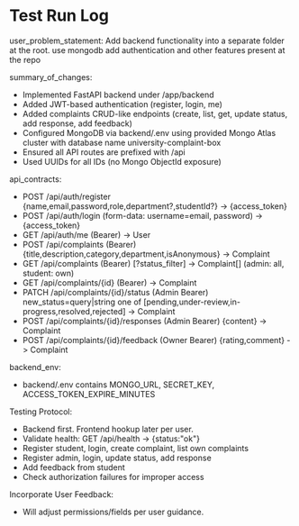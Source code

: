 # Test Run Log

user_problem_statement: Add backend functionality into a separate folder at the root. use mongodb add authentication and other features present at the repo

summary_of_changes:
- Implemented FastAPI backend under /app/backend
- Added JWT-based authentication (register, login, me)
- Added complaints CRUD-like endpoints (create, list, get, update status, add response, add feedback)
- Configured MongoDB via backend/.env using provided Mongo Atlas cluster with database name university-complaint-box
- Ensured all API routes are prefixed with /api
- Used UUIDs for all IDs (no Mongo ObjectId exposure)

api_contracts:
- POST /api/auth/register {name,email,password,role,department?,studentId?} -> {access_token}
- POST /api/auth/login (form-data: username=email, password) -> {access_token}
- GET /api/auth/me (Bearer) -> User
- POST /api/complaints (Bearer) {title,description,category,department,isAnonymous} -> Complaint
- GET /api/complaints (Bearer) [?status_filter] -> Complaint[] (admin: all, student: own)
- GET /api/complaints/{id} (Bearer) -> Complaint
- PATCH /api/complaints/{id}/status (Admin Bearer) new_status=query|string one of [pending,under-review,in-progress,resolved,rejected] -> Complaint
- POST /api/complaints/{id}/responses (Admin Bearer) {content} -> Complaint
- POST /api/complaints/{id}/feedback (Owner Bearer) {rating,comment} -> Complaint

backend_env:
- backend/.env contains MONGO_URL, SECRET_KEY, ACCESS_TOKEN_EXPIRE_MINUTES

Testing Protocol:
- Backend first. Frontend hookup later per user.
- Validate health: GET /api/health -> {status:"ok"}
- Register student, login, create complaint, list own complaints
- Register admin, login, update status, add response
- Add feedback from student
- Check authorization failures for improper access

Incorporate User Feedback:
- Will adjust permissions/fields per user guidance.